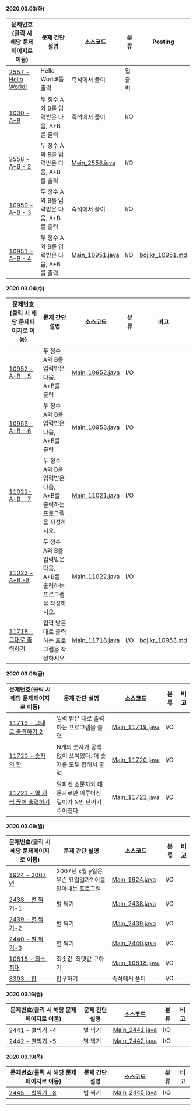 **2020.03.03(화)**

| 문제번호(클릭 시 해당 문제페이지로 이동)                     | 문제 간단 설명                            | 소스코드                                                     | 분류   | Posting                                                      |
| ------------------------------------------------------------ | ----------------------------------------- | ------------------------------------------------------------ | ------ | ------------------------------------------------------------ |
| [2557 - Hello World! ](https://www.acmicpc.net/problem/2557) | Hello World!를 출력                       | 즉석에서 풀이                                                | 입출력 |                                                              |
| [1000 - A+B](https://www.acmicpc.net/problem/1000)           | 두 정수 A와 B를 입력받은 다음, A+B를 출력 | 즉석에서 풀이                                                | I/O    |                                                              |
| [2558 - A+B - 2](https://www.acmicpc.net/problem/2558)       | 두 정수 A와 B를 입력받은 다음, A+B를 출력 | [Main_2558.java](https://github.com/DevLimK1/Algorithm/blob/master/baekjoon/SourceCode/src/InputOutput/Main_2558.java) | I/O    |                                                              |
| [10950 - A+B - 3](https://www.acmicpc.net/problem/10950)     | 두 정수 A와 B를 입력받은 다음, A+B를 출력 | 즉석에서 풀이                                                | I/O    |                                                              |
| [10951 - A+B - 4](https://www.acmicpc.net/problem/10951)     | 두 정수 A와 B를 입력받은 다음, A+B를 출력 | [Main_10951.java](https://github.com/DevLimK1/Algorithm/blob/master/baekjoon/SourceCode/src/InputOutput/Main_10951.java) | I/O    | [boj.kr_10951.md](https://github.com/DevLimK1/Algorithm/blob/master/baekjoon/boj.kr_10951.md) |

**2020.03.04(수)**

| 문제번호(클릭 시 해당 문제페이지로 이동)                     | 문제 간단 설명                                               | 소스코드                                                     | 분류 | 비고                                                         |
| ------------------------------------------------------------ | ------------------------------------------------------------ | ------------------------------------------------------------ | ---- | ------------------------------------------------------------ |
| [10952 - A+B - 5](https://www.acmicpc.net/problem/10952)     | 두 정수 A와 B를 입력받은 다음, A+B를 출력                    | [Main_10952.java](https://github.com/DevLimK1/Algorithm/blob/master/baekjoon/SourceCode/src/InputOutput/Main_10952.java) | I/O  |                                                              |
| [10953 - A+B - 6](https://www.acmicpc.net/problem/10953)     | 두 정수 A와 B를 입력받은 다음, A+B를 출력                    | [Main_10953.java](https://github.com/DevLimK1/Algorithm/blob/master/baekjoon/SourceCode/src/InputOutput/Main_10953.java) | I/O  |                                                              |
| [11021- A+B - 7](https://www.acmicpc.net/problem/11021)      | 두 정수 A와 B를 입력받은 다음, A+B를 출력하는 프로그램을 작성하시오. | [Main_11021.java](https://github.com/DevLimK1/Algorithm/blob/master/baekjoon/SourceCode/src/InputOutput/Main_11021.java) | I/O  |                                                              |
| [11022 - A+B -8](https://www.acmicpc.net/problem/11022)      | 두 정수 A와 B를 입력받은 다음, A+B를 출력하는 프로그램을 작성하시오. | [Main_11022.java](https://github.com/DevLimK1/Algorithm/blob/master/baekjoon/SourceCode/src/InputOutput/Main_11022.java) | I/O  |                                                              |
| [11718 - 그대로 출력하기](https://www.acmicpc.net/problem/11718) | 입력 받은 대로 출력하는 프로그램을 작성하시오.               | [Main_11718.java](https://github.com/DevLimK1/Algorithm/blob/master/baekjoon/SourceCode/src/InputOutput/Main_11718.java) | I/O  | [boj.kr_10953.md](https://github.com/DevLimK1/Algorithm/blob/master/baekjoon/boj.kr_10953.md) |

**2020.03.06(금)**

| 문제번호(클릭 시 해당 문제페이지로 이동)                     | 문제 간단 설명                                               | 소스코드                                                     | 분류 | 비고 |
| ------------------------------------------------------------ | ------------------------------------------------------------ | ------------------------------------------------------------ | ---- | ---- |
| [11719 - 그대로 출력하기 2](https://www.acmicpc.net/problem/11719) | 입력 받은 대로 출력하는 프로그램을 출력                      | [Main_11719.java](https://github.com/DevLimK1/Algorithm/blob/master/baekjoon/SourceCode/src/InputOutput/Main_11719.java) | I/O  |      |
| [11720 - 숫자의 합](https://www.acmicpc.net/problem/11720)   | N개의 숫자가 공백 없이 쓰여있다. 이 숫자를 모두 합해서 출력  | [Main_11720.java](https://github.com/DevLimK1/Algorithm/blob/master/baekjoon/SourceCode/src/InputOutput/Main_11720.java) | I/O  |      |
| [11721 - 열 개씩 끊어 출력하기](https://www.acmicpc.net/problem/11721) | 알파벳 소문자와 대문자로만 이루어진 길이가 N인 단어가 주어진다. | [Main_11721.java](https://github.com/DevLimK1/Algorithm/blob/master/baekjoon/SourceCode/src/InputOutput/Main_11721.java) | I/O  |      |

**2020.03.09(월)**

| 문제번호(클릭 시 해당 문제페이지로 이동)                    | 문제 간단 설명                                         | 소스코드                                                     | 분류 | 비고 |
| ----------------------------------------------------------- | ------------------------------------------------------ | ------------------------------------------------------------ | ---- | ---- |
| [1924 - 2007년](https://www.acmicpc.net/problem/1924)       | 2007년 x월 y일은 무슨 요일일까? 이를 알아내는 프로그램 | [Main_1924.java](https://github.com/DevLimK1/Algorithm/blob/master/baekjoon/SourceCode/src/InputOutput/Main_1924.java) | I/O  |      |
| [2438 - 별 찍기-1](https://www.acmicpc.net/problem/2438)    | 별 찍기                                                | [Main_2438.java](https://github.com/DevLimK1/Algorithm/blob/master/baekjoon/SourceCode/src/InputOutput/Main_2438.java) | I/O  |      |
| [2439 - 별 찍기-2](https://www.acmicpc.net/problem/2439)    | 별 찍기                                                | [Main_2439.java](https://github.com/DevLimK1/Algorithm/blob/master/baekjoon/SourceCode/src/InputOutput/Main_2439.java) | I/O  |      |
| [2440 - 별 찍기-3](https://www.acmicpc.net/problem/2440)    | 별 찍기                                                | [Main_2440.java](https://github.com/DevLimK1/Algorithm/blob/master/baekjoon/SourceCode/src/InputOutput/Main_2440.java) | I/O  |      |
| [10818 - 최소, 최대](https://www.acmicpc.net/problem/10818) | 최솟값, 최댓값 구하기                                  | [Main_10818.java](https://github.com/DevLimK1/Algorithm/blob/master/baekjoon/SourceCode/src/InputOutput/Main_10818.java) | I/O  |      |
| [8393 - 합](https://www.acmicpc.net/problem/8393)           | 합구하기                                               | 즉석에서 풀이                                                | I/O  |      |

**2020.03.16(월)**

| 문제번호(클릭 시 해당 문제페이지로 이동)                 | 문제 간단 설명 | 소스코드                                                     | 분류 | 비고 |
| -------------------------------------------------------- | -------------- | ------------------------------------------------------------ | ---- | ---- |
| [2441 - 별찍기 -4](https://www.acmicpc.net/problem/2441) | 별 찍기        | [Main_2441.java](https://github.com/DevLimK1/Algorithm/blob/master/baekjoon/SourceCode/src/InputOutput/Main_2441.java) | I/O  |      |
| [2442 - 별찍기 -5](https://www.acmicpc.net/problem/2442) | 별 찍기        | [Main_2442.java](https://github.com/DevLimK1/Algorithm/blob/master/baekjoon/SourceCode/src/InputOutput/Main_2442.java) | I/O  |      |

**2020.03.19(목)**

| 문제번호(클릭 시 해당 문제페이지로 이동)                 | 문제 간단 설명 | 소스코드                                                     | 분류 | 비고 |
| -------------------------------------------------------- | -------------- | ------------------------------------------------------------ | ---- | ---- |
| [2445 - 별찍기 -8](https://www.acmicpc.net/problem/2445) | 별 찍기        | [Main_2445.java](https://github.com/DevLimK1/Algorithm/blob/master/baekjoon/SourceCode/src/InputOutput/Main_2445.java) | I/O  |      |



---



